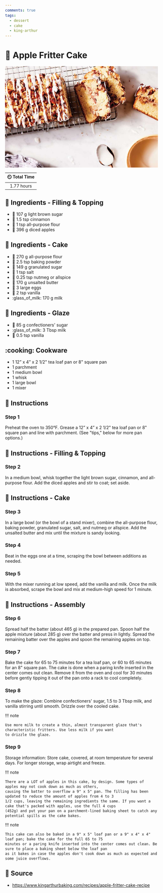 ```yaml
---
comments: true
tags:
  - dessert
  - cake
  - king-arthur
---
```

# :green_apple: Apple Fritter Cake

![Apple Fritter Cake](../../assets/images/apple-fritter-cake.jpg)

| :timer_clock: Total Time |
|:-----------------------: |
| 1.77 hours |

## :salt: Ingredients - Filling & Topping

- :maple_leaf: 107 g light brown sugar
- :custard: 1.5 tsp cinnamon
- :ear_of_rice: 1 tsp all-purpose flour
- :green_apple: 396 g diced apples

## :salt: Ingredients - Cake

- :ear_of_rice: 270 g all-purpose flour
- :dash: 2.5 tsp baking powder
- :candy: 149 g granulated sugar
- :salt: 1 tsp salt
- :chestnut: 0.25 tsp nutmeg or allspice
- :butter: 170 g unsalted butter
- :egg: 3 large eggs
- :icecream: 2 tsp vanilla
- :glass_of_milk: 170 g milk

## :salt: Ingredients - Glaze

- :candy: 85 g confectioners' sugar
- :glass_of_milk: 3 Tbsp milk
- :icecream: 0.5 tsp vanilla

## :cooking: Cookware

- 1 12” x 4” x 2 1/2" tea loaf pan or 8" square pan
- 1 parchment
- 1 medium bowl
- 1 whisk
- 1 large bowl
- 1 mixer

## :pencil: Instructions

### Step 1

Preheat the oven to 350°F. Grease a 12” x 4” x 2 1/2" tea loaf pan or 8" square pan and line with parchment. (See
"tips," below for more pan options.)

## :pencil: Instructions - Filling & Topping

### Step 2

In a medium bowl, whisk together the light brown sugar, cinnamon, and all-purpose flour. Add the diced apples and stir
to coat; set aside.

## :pencil: Instructions - Cake

### Step 3

In a large bowl (or the bowl of a stand mixer), combine the all-purpose flour, baking powder, granulated sugar, salt,
and nutmeg or allspice. Add the unsalted butter and mix until the mixture is sandy looking.

### Step 4

Beat in the eggs one at a time, scraping the bowl between additions as needed.

### Step 5

With the mixer running at low speed, add the vanilla and milk. Once the milk is absorbed, scrape the bowl and mix at
medium-high speed for 1 minute.

## :pencil: Instructions - Assembly

### Step 6

Spread half the batter (about 465 g) in the prepared pan. Spoon half the apple mixture (about 285
g) over the batter and press in lightly. Spread the remaining batter over the apples and spoon the remaining apples on
top.

### Step 7

Bake the cake for 65 to 75 minutes for a tea loaf pan, or 60 to 65 minutes for an 8" square pan. The cake is done when
a paring knife inserted in the center comes out clean. Remove it from the oven and cool for 30 minutes before gently
tipping it out of the pan onto a rack to cool completely.

### Step 8

To make the glaze: Combine confectioners' sugar, 1.5 to 3 Tbsp milk, and vanilla stirring until smooth. Drizzle over the
cooled cake.

!!! note

    Use more milk to create a thin, almost transparent glaze that's characteristic fritters. Use less milk if you want
    to drizzle the glaze.

### Step 9

Storage information: Store cake, covered, at room temperature for several days. For longer storage, wrap airtight and
freeze.

!!! note

    There are a LOT of apples in this cake, by design. Some types of apples may not cook down as much as others,
    causing the batter to overflow a 9" x 5" pan. The filling has been updated to reduce the amount of apples from 4 to 3
    1/2 cups, leaving the remaining ingredients the same. If you want a cake that's packed with apples, use the full 4 cups
    (452g) and put your pan on a parchment-lined baking sheet to catch any potential spills as the cake bakes.

!!! note

    This cake can also be baked in a 9" x 5" loaf pan or a 9" x 4" x 4" loaf pan; bake the cake for the full 65 to 75
    minutes or a paring knife inserted into the center comes out clean. Be sure to place a baking sheet below the loaf pan
    as it bakes in case the apples don't cook down as much as expected and some juice overflows.

## :link: Source

- <https://www.kingarthurbaking.com/recipes/apple-fritter-cake-recipe>
